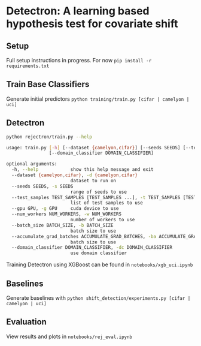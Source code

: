 # Detectron: A learning based hypothesis test for covariate shift

## Setup
Full setup instructions in progress. For now `pip install -r requirements.txt`

## Train Base Classifiers
Generate initial predictors `python training/train.py [cifar | camelyon | uci]`

## Detectron
```bash
python rejectron/train.py --help

usage: train.py [-h] [--dataset {camelyon,cifar}] [--seeds SEEDS] [--test_samples TEST_SAMPLES [TEST_SAMPLES ...]] [--gpu GPU] [--num_workers NUM_WORKERS] [--batch_size BATCH_SIZE] [--accumulate_grad_batches ACCUMULATE_GRAD_BATCHES]
                [--domain_classifier DOMAIN_CLASSIFIER]

optional arguments:
  -h, --help            show this help message and exit
  --dataset {camelyon,cifar}, -d {camelyon,cifar}
                        dataset to run on
  --seeds SEEDS, -s SEEDS
                        range of seeds to use
  --test_samples TEST_SAMPLES [TEST_SAMPLES ...], -t TEST_SAMPLES [TEST_SAMPLES ...]
                        list of test samples to use
  --gpu GPU, -g GPU     cuda device to use
  --num_workers NUM_WORKERS, -w NUM_WORKERS
                        number of workers to use
  --batch_size BATCH_SIZE, -b BATCH_SIZE
                        batch size to use
  --accumulate_grad_batches ACCUMULATE_GRAD_BATCHES, -ba ACCUMULATE_GRAD_BATCHES
                        batch size to use
  --domain_classifier DOMAIN_CLASSIFIER, -dc DOMAIN_CLASSIFIER
                        use domain classifier
```

Training Detectron using XGBoost can be found in `notebooks/xgb_uci.ipynb`

## Baselines
Generate baselines with `python shift_detection/experiments.py [cifar | camelyon | uci]`


## Evaluation
View results and plots in `notebooks/rej_eval.ipynb`
